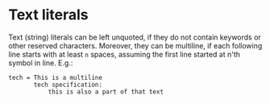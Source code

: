 # Text literals

Text (string) literals can be left unquoted, if they do not contain keywords or other
reserved characters. Moreover, they can be multiline, if each following line starts with
at least `n` spaces, assuming the first line started at n'th symbol in line. E.g.:
```
tech = This is a multiline
       tech specification:
           this is also a part of that text
```

